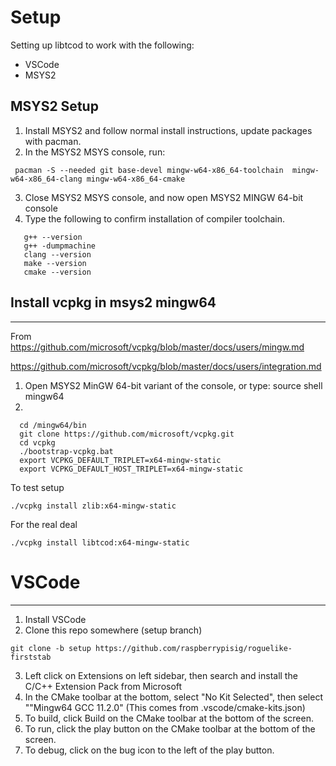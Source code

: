# Setup

Setting up libtcod to work with the following:

- VSCode
- MSYS2

## MSYS2 Setup

1. Install MSYS2 and follow normal install instructions, update packages with pacman.
2. In the MSYS2 MSYS console, run:

```
 pacman -S --needed git base-devel mingw-w64-x86_64-toolchain  mingw-w64-x86_64-clang mingw-w64-x86_64-cmake
```

3.  Close MSYS2 MSYS console, and now open MSYS2 MINGW 64-bit console
4. Type the following to confirm installation of compiler toolchain.

```
   g++ --version
   g++ -dumpmachine
   clang --version
   make --version
   cmake --version
```

## Install vcpkg in msys2 mingw64

---

From
https://github.com/microsoft/vcpkg/blob/master/docs/users/mingw.md

https://github.com/microsoft/vcpkg/blob/master/docs/users/integration.md

1. Open MSYS2 MinGW 64-bit variant of the console, or type: source shell mingw64
2.

```
  cd /mingw64/bin
  git clone https://github.com/microsoft/vcpkg.git
  cd vcpkg
  ./bootstrap-vcpkg.bat
  export VCPKG_DEFAULT_TRIPLET=x64-mingw-static
  export VCPKG_DEFAULT_HOST_TRIPLET=x64-mingw-static
```

To test setup

```
./vcpkg install zlib:x64-mingw-static
```

For the real deal

```
./vcpkg install libtcod:x64-mingw-static
```

# VSCode

---

1.  Install VSCode
2. Clone this repo somewhere (setup branch)

```
git clone -b setup https://github.com/raspberrypisig/roguelike-firststab
```

3.  Left click on Extensions on left sidebar, then search and install the C/C++ Extension Pack from Microsoft
4.  In the CMake toolbar at the bottom, select "No Kit Selected", then select ""Mingw64 GCC 11.2.0" (This comes from .vscode/cmake-kits.json)
5.  To build, click Build on the CMake toolbar at the bottom of the screen.
6.  To run, click the play button on the CMake toolbar at the bottom of the screen.
7.  To debug, click on the bug icon to the left of the play button.
